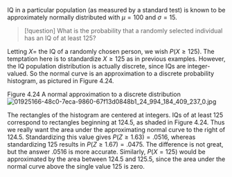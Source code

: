 IQ in a particular population (as measured by a standard test) is known to be approximately normally distributed with $\mu = {100}$ and $\sigma = {15}$. 

> [!question] 
> What is the probability that a randomly selected individual has an IQ of at least 125?

Letting $X =$ the IQ of a randomly chosen person, we wish $P\left( {X \geq {125}}\right)$. 
The temptation here is to standardize $X \geq {125}$ as in previous examples. 
However, the IQ population distribution is actually discrete, since IQs are integer-valued. 
So the normal curve is an approximation to a discrete probability histogram, as pictured in Figure 4.24.

Figure 4.24 
A normal approximation to a discrete distribution
![01925166-48c0-7eca-9860-67f13d0848b1_24_994_184_409_237_0.jpg](images/01925166-48c0-7eca-9860-67f13d0848b1_24_994_184_409_237_0.jpg)

The rectangles of the histogram are centered at integers. 
IQs of at least 125 correspond to rectangles beginning at 124.5, as shaded in Figure 4.24. 
Thus we really want the area under the approximating normal curve to the right of 124.5. 
Standardizing this value gives $P\left( {Z \geq {1.63}}\right) = {.0516}$, whereas standardizing 125 results in $P\left( {Z \geq {1.67}}\right) = {.0475}$. 
The difference is not great, but the answer .0516 is more accurate. 
Similarly, $P\left( {X = {125}}\right)$ would be approximated by the area between 124.5 and 125.5, since the area under the normal curve above the single value 125 is zero.
